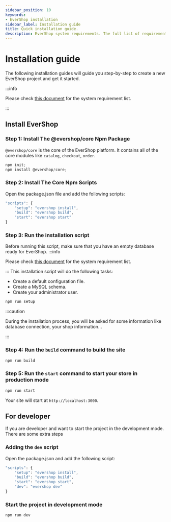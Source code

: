 ```yaml
---
sidebar_position: 10
keywords:
- EverShop installation
sidebar_label: Installation guide
title: Quick installation guide.
description: EverShop system requirements. The full list of requirements that you need to check your system before installing EverShop.
---
```


# Installation guide

The following installation guides will guide you step-by-step to create a new EverShop project and get it started.

:::info

Please check [this document](/docs/development/getting-started/system-requirements) for the system requirement list.

:::
## Install EverShop

### Step 1: Install The @evershop/core Npm Package

`@evershop/core` is the core of the EverShop platform. It contains all of the core modules like `catalog`, `checkout`, `order`.


```js title="Install the @evershop/core Npm package"
npm init;
npm install @evershop/core;
```

### Step 2: Install The Core Npm Scripts

Open the package.json file and add the following scripts:

```js title="Add the core npm scripts"
"scripts": {
    "setup": "evershop install",
    "build": "evershop build",
    "start": "evershop start"
}
```

### Step 3: Run the installation script

Before running this script, make sure that you have an empty database ready for EverShop.
:::info

Please check [this document](/docs/development/getting-started/system-requirements) for the system requirement list.

:::
This installation script will do the following tasks:

- Create a default configuration file.
- Create a MySQL schema.
- Create your administrator user.

```js title="Installation script"
npm run setup
```

:::caution

During the installation process, you will be asked for some information like database connection, your shop information…

:::

### Step 4: Run the `build` command to build the site

```js title="Build the site"
npm run build
```

### Step 5: Run the `start` command to start your store in production mode

```js title="Start the site"
npm run start
```

Your site will start at `http://localhost:3000`.

## For developer

If you are developer and want to start the project in the development mode. There are some extra steps

### Adding the `dev` script

Open the package.json and add the following script:

```js title="Add the core dev script"
"scripts": {
    "setup": "evershop install",
    "build": "evershop build",
    "start": "evershop start",
    "dev": "evershop dev"
}
```

### Start the project in development mode

```js title="Start the site in development mode"
npm run dev
```